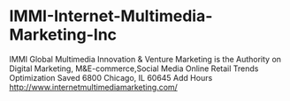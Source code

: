 # IMMI-Internet-Multimedia-Marketing-Inc
IMMI Global Multimedia Innovation &amp; Venture Marketing is the  Authority on Digital Marketing, M&amp;E-commerce,Social Media Online Retail Trends Optimization Saved 6800 Chicago, IL 60645 Add Hours http://www.internetmultimediamarketing.com/

